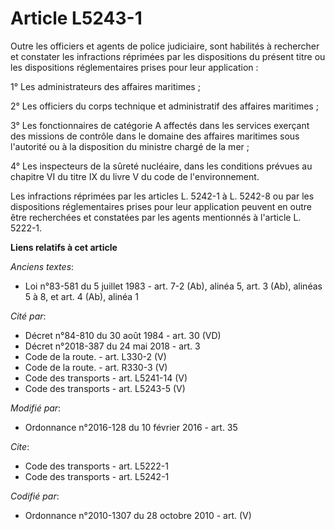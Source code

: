 # Article L5243-1

Outre les officiers et agents de police judiciaire, sont habilités à rechercher et constater les infractions réprimées par
les dispositions du présent titre ou les dispositions réglementaires prises pour leur application : 

1° Les administrateurs des affaires maritimes ; 

2° Les officiers du corps technique et administratif des affaires maritimes ; 

3° Les fonctionnaires de catégorie A affectés dans les services exerçant des missions de contrôle dans le domaine des
affaires maritimes sous l'autorité ou à la disposition du ministre chargé de la mer ; 

4° Les inspecteurs de la sûreté nucléaire, dans les conditions prévues au chapitre VI du titre IX du livre V du code de
l'environnement.

Les infractions réprimées par les articles L. 5242-1 à L. 5242-8 ou par les dispositions réglementaires prises pour leur
application peuvent en outre être recherchées et constatées par les agents mentionnés à l'article L. 5222-1.

**Liens relatifs à cet article**

_Anciens textes_:

  - Loi n°83-581 du 5 juillet 1983 - art. 7-2 (Ab), alinéa 5, art. 3 (Ab), alinéas 5 à 8, et art. 4 (Ab), alinéa 1

_Cité par_:

  - Décret n°84-810 du 30 août 1984 - art. 30 (VD)
  - Décret n°2018-387 du 24 mai 2018 - art. 3
  - Code de la route. - art. L330-2 (V)
  - Code de la route. - art. R330-3 (V)
  - Code des transports - art. L5241-14 (V)
  - Code des transports - art. L5243-5 (V)

_Modifié par_:

  - Ordonnance n°2016-128 du 10 février 2016 - art. 35

_Cite_:

  - Code des transports - art. L5222-1
  - Code des transports - art. L5242-1

_Codifié par_:

  - Ordonnance n°2010-1307 du 28 octobre 2010 - art. (V)
